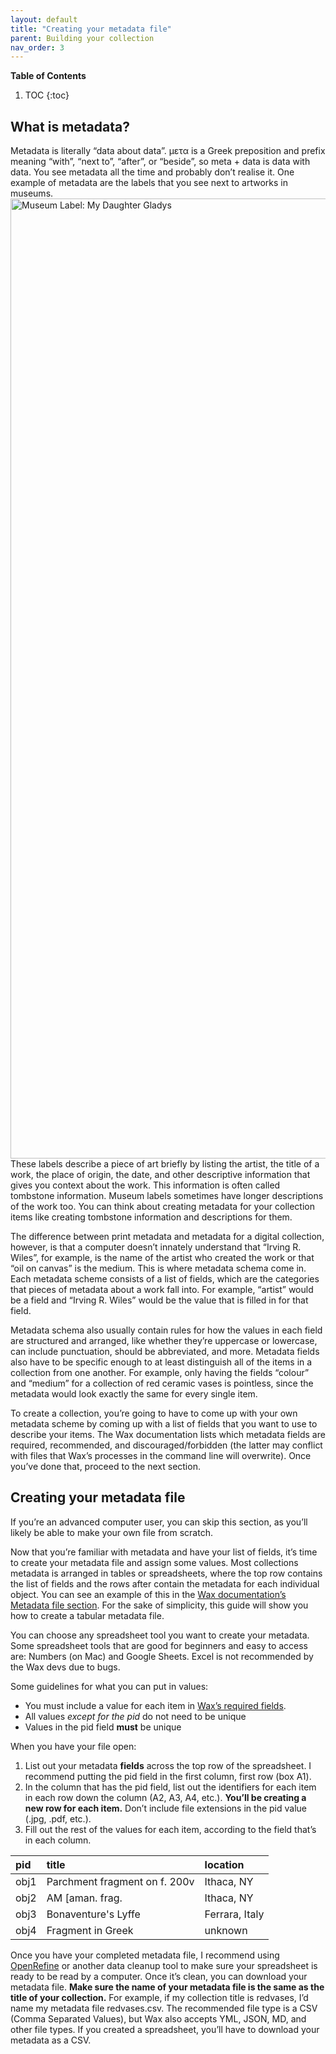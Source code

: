 ```yaml
---
layout: default
title: "Creating your metadata file"
parent: Building your collection
nav_order: 3
---
```

**Table of Contents**
1. TOC
{:toc}

## What is metadata?
Metadata is literally “data about data”. μετα is a Greek preposition and prefix meaning “with”, “next to”, “after”, or “beside”, so meta + data is data with data. You see metadata all the time and probably don’t realise it. One example of metadata are the labels that you see next to artworks in museums.
<img src="https://live.staticflickr.com/5005/5312897134_c01d45e3d5_k.jpg" width="2048" height="1536" alt="Museum Label: My Daughter Gladys"/>
These labels describe a piece of art briefly by listing the artist, the title of a work, the place of origin, the date, and other descriptive information that gives you context about the work. This information is often called tombstone information. Museum labels sometimes have longer descriptions of the work too. You can think about creating metadata for your collection items like creating tombstone information and descriptions for them.

The difference between print metadata and metadata for a digital collection, however, is that a computer doesn’t innately understand that “Irving R. Wiles”, for example, is the name of the artist who created the work or that “oil on canvas” is the medium. This is where metadata schema come in. Each metadata scheme consists of a list of fields, which are the categories that pieces of metadata about a work fall into. For example, “artist” would be a field and “Irving R. Wiles” would be the value that is filled in for that field.

Metadata schema also usually contain rules for how the values in each field are structured and arranged, like whether they’re uppercase or lowercase, can include punctuation, should be abbreviated, and more. Metadata fields also have to be specific enough to at least distinguish all of the items in a collection from one another. For example, only having the fields “colour” and “medium” for a collection of red ceramic vases is pointless, since the metadata would look exactly the same for every single item.

To create a collection, you’re going to have to come up with your own metadata scheme by coming up with a list of fields that you want to use to describe your items. The Wax documentation lists which metadata fields are required, recommended, and discouraged/forbidden (the latter may conflict with files that Wax’s processes in the command line will overwrite). Once you’ve done that, proceed to the next section.

## **Creating your metadata file**

If you’re an advanced computer user, you can skip this section, as you’ll likely be able to make your own file from scratch.

Now that you’re familiar with metadata and have your list of fields, it’s time to create your metadata file and assign some values. Most collections metadata is arranged in tables or spreadsheets, where the top row contains the list of fields and the rows after contain the metadata for each individual object. You can see an example of this in the [Wax documentation’s Metadata file section](https://minicomp.github.io/wiki/wax/preparing-your-collection-data/metadata/). For the sake of simplicity, this guide will show you how to create a tabular metadata file.

You can choose any spreadsheet tool you want to create your metadata. Some spreadsheet tools that are good for beginners and easy to access are: Numbers (on Mac) and Google Sheets. Excel is not recommended by the Wax devs due to bugs.

Some guidelines for what you can put in values:

* You must include a value for each item in [Wax’s required fields](https://minicomp.github.io/wiki/wax/preparing-your-collection-data/metadata/).  
* All values *except for the pid* do not need to be unique  
* Values in the pid field **must** be unique

When you have your file open:

1. List out your metadata **fields** across the top row of the spreadsheet. I recommend putting the pid field in the first column, first row (box A1).  
2. In the column that has the pid field, list out the identifiers for each item in each row down the column (A2, A3, A4, etc.). **You’ll be creating a new row for each item.** Don’t include file extensions in the pid value (.jpg, .pdf, etc.).  
3. Fill out the rest of the values for each item, according to the field that’s in each column.  

| pid          | title                         | location       |
|:-------------|:------------------------------|:---------------|
| obj1         | Parchment fragment on f. 200v | Ithaca, NY     |
| obj2         | AM [aman. frag.               | Ithaca, NY     |
| obj3         | Bonaventure's Lyffe           | Ferrara, Italy |
| obj4         | Fragment in Greek             | unknown        |

Once you have your completed metadata file, I recommend using [OpenRefine](https://openrefine.org) or another data cleanup tool to make sure your spreadsheet is ready to be read by a computer. Once it’s clean, you can download your metadata file. **Make sure the name of your metadata file is the same as the title of your collection.** For example, if my collection title is redvases, I’d name my metadata file redvases.csv. The recommended file type is a CSV (Comma Separated Values), but Wax also accepts YML, JSON, MD, and other file types. If you created a spreadsheet, you’ll have to download your metadata as a CSV.
